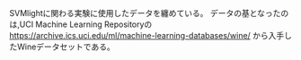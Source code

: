 SVMlightに関わる実験に使用したデータを纏めている。
データの基となったのは,UCI Machine Learning Repositoryの
https://archive.ics.uci.edu/ml/machine-learning-databases/wine/
から入手したWineデータセットである。
